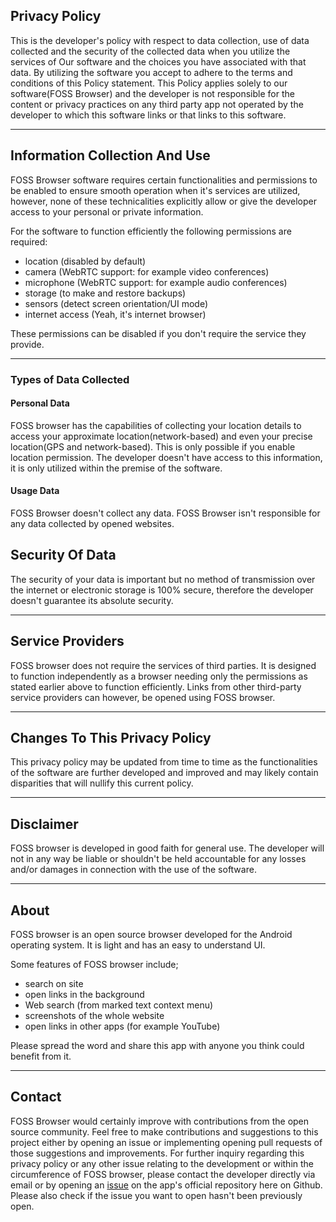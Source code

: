 ## Privacy Policy

This is the developer's policy with respect to data collection, use of data collected and the security of the collected data when you utilize the services of Our software and the choices you have associated with that data. By utilizing the software you accept to adhere to the terms and conditions of this Policy statement. This Policy applies solely to our software(FOSS Browser) and the developer is not responsible for the content or privacy practices on any third party app not operated by the developer to which this software links or that links to this software. <hr>

## Information Collection And Use

FOSS Browser software requires certain functionalities and permissions to be enabled to ensure smooth operation when it's services are utilized, however, none of these technicalities explicitly allow or give the developer access to your personal or private information.

For the software to function efficiently the following permissions are required:

- location (disabled by default)
- camera (WebRTC support: for example video conferences)
- microphone (WebRTC support: for example audio conferences)
- storage (to make and restore backups)
- sensors (detect screen orientation/UI mode)
- internet access (Yeah, it's internet browser)

These permissions can be disabled if you don't require the service they provide. <hr>

### Types of Data Collected

#### Personal Data

FOSS browser has the capabilities of collecting your location details to access your approximate location(network-based) and even your precise location(GPS and network-based). This is only possible if you enable location permission. The developer doesn't have access to this information, it is only utilized within the premise of the software.

#### Usage Data

FOSS Browser doesn't collect any data. FOSS Browser isn't responsible for any data collected by opened websites. 
    
## Security Of Data

The security of your data is important but no method of transmission over the internet or electronic storage is 100% secure, therefore the developer doesn't guarantee its absolute security. <hr>

## Service Providers

FOSS browser does not require the services of third parties. It is designed to function independently as a browser needing only the permissions as stated earlier above to function efficiently. Links from other third-party service providers can however, be opened using FOSS browser. <hr>
 
## Changes To This Privacy Policy

This privacy policy may be updated from time to time as the functionalities of the software are further developed and improved and may likely contain disparities that will nullify this current policy. <hr>
      
## Disclaimer    

FOSS browser is developed in good faith for general use. The developer will not in any way be liable or shouldn't be held accountable for any losses and/or damages in connection with the use of the software. <hr>

## About

FOSS browser is an open source browser developed for the Android operating system. It is light and has an easy to understand UI. 

Some features of FOSS browser include;

- search on site
- open links in the background
- Web search (from marked text context menu)
- screenshots of the whole website
- open links in other apps (for example YouTube)

Please spread the word and share this app with anyone you think could benefit from it.  <hr>

## Contact 

FOSS Browser would certainly improve with contributions from the open source community. Feel free to make contributions and suggestions to this project either by opening an issue or implementing opening pull requests of those suggestions and improvements. For further inquiry regarding this privacy policy or any other issue relating to the development or within the circumference of FOSS browser, please contact the developer directly via email or by opening an [issue](https://github.com/scoute-dich/browser/issues/new) on the app's official repository here on Github. Please also check if the issue you want to open hasn't been previously open.
